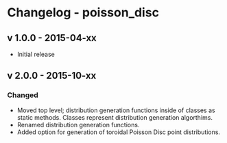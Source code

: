 # Changelog - poisson_disc

## v 1.0.0 - 2015-04-xx

- Initial release

## v 2.0.0 - 2015-10-xx

### Changed

- Moved top level; distribution generation functions inside of classes as static methods. Classes represent distribution generation algorthims.
- Renamed distribution generation functions.
- Added option for generation of toroidal Poisson Disc point distributions.


